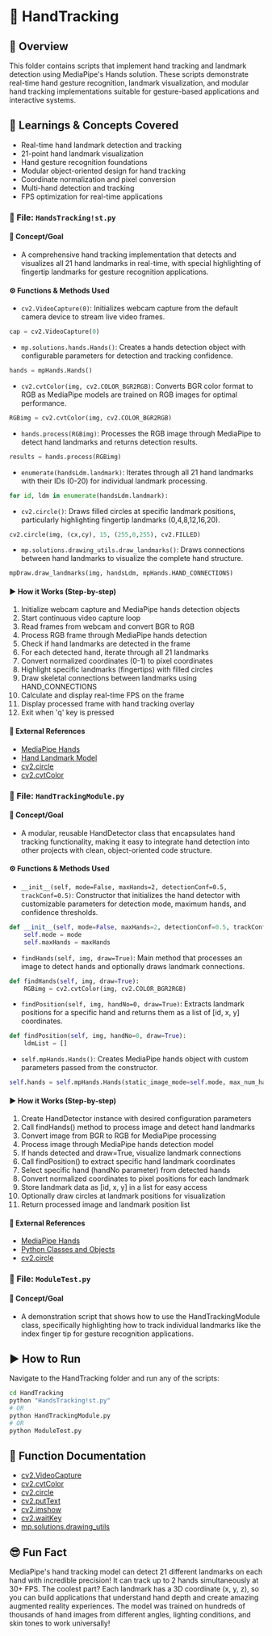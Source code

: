 # 📂 HandTracking

## 🧠 Overview
This folder contains scripts that implement hand tracking and landmark detection using MediaPipe's Hands solution. These scripts demonstrate real-time hand gesture recognition, landmark visualization, and modular hand tracking implementations suitable for gesture-based applications and interactive systems.

## 📘 Learnings & Concepts Covered
- Real-time hand landmark detection and tracking
- 21-point hand landmark visualization
- Hand gesture recognition foundations
- Modular object-oriented design for hand tracking
- Coordinate normalization and pixel conversion
- Multi-hand detection and tracking
- FPS optimization for real-time applications

### 🎯 File: `HandsTracking!st.py`
#### 📌 Concept/Goal
- A comprehensive hand tracking implementation that detects and visualizes all 21 hand landmarks in real-time, with special highlighting of fingertip landmarks for gesture recognition applications.

#### ⚙️ Functions & Methods Used
- `cv2.VideoCapture(0)`: Initializes webcam capture from the default camera device to stream live video frames.
```python
cap = cv2.VideoCapture(0)
```

- `mp.solutions.hands.Hands()`: Creates a hands detection object with configurable parameters for detection and tracking confidence.
```python
hands = mpHands.Hands()
```

- `cv2.cvtColor(img, cv2.COLOR_BGR2RGB)`: Converts BGR color format to RGB as MediaPipe models are trained on RGB images for optimal performance.
```python
RGBimg = cv2.cvtColor(img, cv2.COLOR_BGR2RGB)
```

- `hands.process(RGBimg)`: Processes the RGB image through MediaPipe to detect hand landmarks and returns detection results.
```python
results = hands.process(RGBimg)
```

- `enumerate(handsLdm.landmark)`: Iterates through all 21 hand landmarks with their IDs (0-20) for individual landmark processing.
```python
for id, ldm in enumerate(handsLdm.landmark):
```

- `cv2.circle()`: Draws filled circles at specific landmark positions, particularly highlighting fingertip landmarks (0,4,8,12,16,20).
```python
cv2.circle(img, (cx,cy), 15, (255,0,255), cv2.FILLED)
```

- `mp.solutions.drawing_utils.draw_landmarks()`: Draws connections between hand landmarks to visualize the complete hand structure.
```python
mpDraw.draw_landmarks(img, handsLdm, mpHands.HAND_CONNECTIONS)
```

#### ▶️ How it Works (Step-by-step)
1. Initialize webcam capture and MediaPipe hands detection objects
2. Start continuous video capture loop
3. Read frames from webcam and convert BGR to RGB
4. Process RGB frame through MediaPipe hands detection
5. Check if hand landmarks are detected in the frame
6. For each detected hand, iterate through all 21 landmarks
7. Convert normalized coordinates (0-1) to pixel coordinates
8. Highlight specific landmarks (fingertips) with filled circles
9. Draw skeletal connections between landmarks using HAND_CONNECTIONS
10. Calculate and display real-time FPS on the frame
11. Display processed frame with hand tracking overlay
12. Exit when 'q' key is pressed

#### 📄 External References
- [MediaPipe Hands](https://google.github.io/mediapipe/solutions/hands.html)
- [Hand Landmark Model](https://google.github.io/mediapipe/solutions/hands.html#hand-landmark-model)
- [cv2.circle](https://docs.opencv.org/master/d6/d6e/group__imgproc__draw.html#gaf10604b069374903dbd0f0488cb43670)
- [cv2.cvtColor](https://docs.opencv.org/master/d8/d01/group__imgproc__color__conversions.html)

### 🎯 File: `HandTrackingModule.py`
#### 📌 Concept/Goal
- A modular, reusable HandDetector class that encapsulates hand tracking functionality, making it easy to integrate hand detection into other projects with clean, object-oriented code structure.

#### ⚙️ Functions & Methods Used
- `__init__(self, mode=False, maxHands=2, detectionConf=0.5, trackConf=0.5)`: Constructor that initializes the hand detector with customizable parameters for detection mode, maximum hands, and confidence thresholds.
```python
def __init__(self, mode=False, maxHands=2, detectionConf=0.5, trackConf=0.5):
    self.mode = mode
    self.maxHands = maxHands
```

- `findHands(self, img, draw=True)`: Main method that processes an image to detect hands and optionally draws landmark connections.
```python
def findHands(self, img, draw=True):
    RGBimg = cv2.cvtColor(img, cv2.COLOR_BGR2RGB)
```

- `findPosition(self, img, handNo=0, draw=True)`: Extracts landmark positions for a specific hand and returns them as a list of [id, x, y] coordinates.
```python
def findPosition(self, img, handNo=0, draw=True):
    ldmList = []
```

- `self.mpHands.Hands()`: Creates MediaPipe hands object with custom parameters passed from the constructor.
```python
self.hands = self.mpHands.Hands(static_image_mode=self.mode, max_num_hands=self.maxHands)
```

#### ▶️ How it Works (Step-by-step)
1. Create HandDetector instance with desired configuration parameters
2. Call findHands() method to process image and detect hand landmarks
3. Convert image from BGR to RGB for MediaPipe processing
4. Process image through MediaPipe hands detection model
5. If hands detected and draw=True, visualize landmark connections
6. Call findPosition() to extract specific hand landmark coordinates
7. Select specific hand (handNo parameter) from detected hands
8. Convert normalized coordinates to pixel positions for each landmark
9. Store landmark data as [id, x, y] in a list for easy access
10. Optionally draw circles at landmark positions for visualization
11. Return processed image and landmark position list

#### 📄 External References
- [MediaPipe Hands](https://google.github.io/mediapipe/solutions/hands.html)
- [Python Classes and Objects](https://docs.python.org/3/tutorial/classes.html)
- [cv2.circle](https://docs.opencv.org/master/d6/d6e/group__imgproc__draw.html#gaf10604b069374903dbd0f0488cb43670)

### 🎯 File: `ModuleTest.py`
#### 📌 Concept/Goal
- A demonstration script that shows how to use the HandTrackingModule class, specifically highlighting how to track individual landmarks like the index finger tip for gesture recognition applications.

## ▶️ How to Run
Navigate to the HandTracking folder and run any of the scripts:
```bash
cd HandTracking
python "HandsTracking!st.py"
# OR
python HandTrackingModule.py
# OR
python ModuleTest.py
```

## 📄 Function Documentation
- [cv2.VideoCapture](https://docs.opencv.org/master/d8/dfe/classcv_1_1VideoCapture.html)
- [cv2.cvtColor](https://docs.opencv.org/master/d8/d01/group__imgproc__color__conversions.html)
- [cv2.circle](https://docs.opencv.org/master/d6/d6e/group__imgproc__draw.html#gaf10604b069374903dbd0f0488cb43670)
- [cv2.putText](https://docs.opencv.org/master/d6/d6e/group__imgproc__draw.html#ga5126f47f883d730f633d74f07456c576)
- [cv2.imshow](https://docs.opencv.org/master/d7/dfc/group__highgui.html)
- [cv2.waitKey](https://docs.opencv.org/master/d7/dfc/group__highgui.html)
- [mp.solutions.drawing_utils](https://google.github.io/mediapipe/solutions/drawing_utils.html)

## 😎 Fun Fact
MediaPipe's hand tracking model can detect 21 different landmarks on each hand with incredible precision! It can track up to 2 hands simultaneously at 30+ FPS. The coolest part? Each landmark has a 3D coordinate (x, y, z), so you can build applications that understand hand depth and create amazing augmented reality experiences. The model was trained on hundreds of thousands of hand images from different angles, lighting conditions, and skin tones to work universally!

